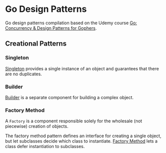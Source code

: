 # Go Design Patterns
Go design patterns compilation based on the Udemy course [Go: Concurrency & Design Patterns for Gophers](https://www.udemy.com/learning-pathgo-concurrency-and-design-patterns-for-gophers/).

## Creational Patterns
### Singleton
[Singleton](./creational/singleton/) provides a single instance of an object and guarantees that there are no duplicates.

### Builder
[Builder](./creational/builder/) is a separate component for building a complex object.


### Factory Method
A `Factory` is a component responsible solely for the wholesale (not piecewise) creation of objects. 

The factory method pattern defines an interface for creating a single object, but let subclasses decide which class to instantiate. [Factory Method](./creational/factory/) lets a class defer instantiation to subclasses.

